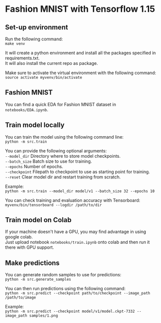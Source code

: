 # Fashion MNIST with Tensorflow 1.15

## Set-up environment

Run the following command:<br/>
```make venv```

It will create a python environment and install all the packages specified in requirements.txt.<br/>
It will also install the current repo as package.<br/>

Make sure to activate the virtual environment with the following command:<br/>
```source activate myvenv/bin/activate```

## Fashion MNIST

You can find a quick EDA for Fashion MNIST dataset in ```notebooks/EDA.ipynb```.

## Train model locally

You can train the model using the following command line:<br/>
```python -m src.train```<br/>

You can provide the following optional arguments:<br/>
 ```--model_dir``` Directory where to store model checkpoints.<br/>
 ```--batch_size``` Batch size to use for training.<br/>
 ```--epochs``` Number of epochs.<br/>
 ```--checkpoint``` Filepath to checkpoint to use as starting point for training.<br/>
 ```--reset``` Clear model dir and restart training from scratch.<br/>

Example:<br/>
```python -m src.train --model_dir model/v1 --batch_size 32 --epochs 10```

You can check training and evaluation accuracy with Tensorboard:<br/>
```myvenv/bin/tensorboard --logdir /path/to/dir```<br/>

## Train model on Colab

If your machine doesn't have a GPU, you may find advantage in using google colab.<br/>
Just upload notebook ```notebooks/train.ipynb``` onto colab and then run it there with GPU support.

## Make predictions

You can generate random samples to use for predictions:<br/>
```python -m src.generate_samples```

You can then run predictions using the following command:<br/>
```python -m src.predict --checkpoint path/to/checkpoint --image_path /path/to/image```

Example:<br/>
```python -m src.predict --checkpoint model/v1/model.ckpt-7332 --image_path samples/1.png```
